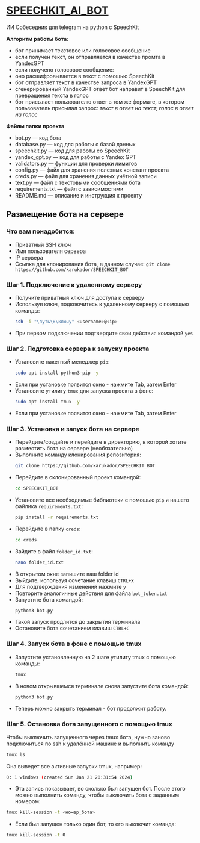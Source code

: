 # [SPEECHKIT_AI_BOT](https://t.me/SPEECHKIT_AI_BOT)

ИИ Собеседник для telegram на python с SpeechKit

**Алгоритм работы бота:**

- бот принимает текстовое или голосовое сообщение
- если получен текст, он отправляется в качестве промта в YandexGPT
- если получено голосовое сообщение:
- оно расшифровывается в текст с помощью SpeechKit
- бот отправляет текст в качестве запроса в YandexGPT
- сгенерированный YandexGPT ответ бот направит в SpeechKit для превращения текста в голос
- бот присылает пользователю ответ в том же формате, в котором пользователь присылал запрос: *текст в ответ на текст,
  голос в ответ на голос*

**Файлы папки проекта**

- bot.py — код бота
- database.py — код для работы с базой данных
- speechkit.py — код для работы со SpeechKit
- yandex_gpt.py — код для работы с Yandex GPT
- validators.py — функции для проверки лимитов
- config.py — файл для хранения полезных констант проекта
- creds.py — файл для хранения данных учётной записи
- text.py — файл с текстовыми сообщениями бота
- requirements.txt — файл с зависимостями
- README.md — описание и инструкция к проекту

## Размещение бота на сервере

### Что вам понадобится:

- Приватный SSH ключ
- Имя пользователя сервера
- IP сервера
- Ссылка для клонирования бота, в данном случае: `git clone https://github.com/karukador/SPEECHKIT_BOT`

### Шаг 1. Подключение к удаленному серверу

- Получите приватный ключ для доступа к серверу
- Используя ключ, подключитесь к удаленному серверу с помощью команды:
  ```Bash
  ssh -i "\путь\к\ключу" <username>@<ip>
  ```
- При первом подключении подтвердите свои действия командой `yes`

### Шаг 2. Подготовка сервера к запуску проекта

- Установите пакетный менеджер `pip`:
  ```Bash
  sudo apt install python3-pip -y
  ```
- Если при установке появится окно - нажмите Tab, затем Enter
- Установите утилиту `tmux` для запуска проекта в фоне:
  ```Bash
  sudo apt install tmux -y
  ```
- Если при установке появится окно - нажмите Tab, затем Enter

### Шаг 3. Установка и запуск бота на сервере

- Перейдите/создайте и перейдите в директорию, в которой хотите разместить бота на сервере (необязательно)
- Выполните команду клонирования репозитория:
  ```Bash
  git clone https://github.com/karukador/SPEECHKIT_BOT
  ```
- Перейдите в склонированный проект командой:
  ```Bash
  cd SPEECHKIT_BOT
  ```
- Установите все необходимые библиотеки с помощью `pip` и нашего файлика `requirements.txt`:
  ```Bash
  pip install -r requirements.txt
  ```
- Перейдите в папку `creds`:
  ```Bash
  cd creds
  ```
- Зайдите в файл `folder_id.txt`:
  ```Bash
  nano folder_id.txt  
  ```
- В открытом окне запишите ваш folder id
- Выйдите, используя сочетание клавиш `CTRL+X`
- Для подтверждения изменений нажмите `y`
- Повторите аналогичные действия для файла `bot_token.txt`
- Запустите бота командой:
  ```Bash
  python3 bot.py  
  ```
- Такой запуск продлится до закрытия терминала
- Остановите бота сочетанием клавиш `CTRL+C`

### Шаг 4. Запуск бота в фоне с помощью tmux

- Запустите установленную на 2 шаге утилиту tmux c помощью команды:
  ```Bash
  tmux
  ```
- В новом открывшемся терминале снова запустите бота командой:
  ```Bash
  python3 bot.py
  ```
- Теперь можно закрыть терминал - бот продолжит работу.

### Шаг 5. Остановка бота запущенного с помощью tmux

Чтобы выключить запущенного через tmux бота, нужно заново подключиться по ssh к удалённой машине и выполнить команду

```bash
tmux ls
```

Она выведет все активные запуски tmux, например:

```bash
0: 1 windows (created Sun Jan 21 20:31:54 2024)
```
- Эта запись показывает, во сколько был запущен бот. После этого можно выполнить команду, чтобы выключить бота с заданным номером:
```bash
tmux kill-session -t <номер_бота>
```
- Если был запущен только один бот, то его выключит команда:
```bash
tmux kill-session -t 0
```
